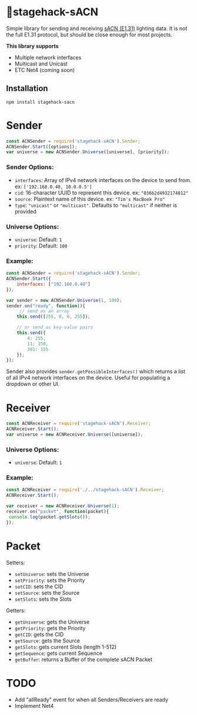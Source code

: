 # 🔌stagehack-sACN
Simple library for sending and receiving [sACN (E1.31)](https://tsp.esta.org/tsp/documents/docs/ANSI_E1-31-2018.pdf) lighting data. It is not the full E1.31 protocol, but should be close enough for most projects.


**This library supports**
* Multiple network interfaces
* Multicast and Unicast
* ETC Net4 (coming soon)


## Installation
`npm install stagehack-sacn`



# Sender
```javascript
const ACNSender = require('stagehack-sACN').Sender;
ACNSender.Start([options]);
var universe = new ACNSender.Universe([universe], [priority]);
```
### Sender Options:
* `interfaces`: Array of IPv4 network interfaces on the device to send from. ex: `['192.168.0.40, 10.0.0.5']`
* `cid`: 16-character UUID to represent this device. ex: `"036b2d4932174812"`
* `source`: Plaintext name of this device. ex: `"Tim's MacBook Pro"`
* `type`: `"unicast"` or `"multicast"`. Defaults to `"multicast"` if neither is provided

### Universe Options:
* `universe`: Default: `1`
* `priority`: Default: `100`

### Example:
```javascript
const ACNSender = require('stagehack-sACN').Sender;
ACNSender.Start({
	interfaces: ["192.168.0.40"]
});

var sender = new ACNSender.Universe(1, 100);
sender.on("ready", function(){
	 // send as an array
	this.send([255, 0, 0, 255]);

	// or send as key-value pairs
	this.send({
	 	4: 255,
	 	11: 150,
	 	301: 155
	});
});
```

Sender also provides `sender.getPossibleInterfaces()` which returns a list of all IPv4 network interfaces on the device. Useful for populating a dropdown or other UI.


# Receiver
```javascript
const ACNReceiver = require('stagehack-sACN').Receiver;
ACNReceiver.Start();
var universe = new ACNReceiver.Universe([universe]);
```
### Universe Options:
* `universe`: Default: `1`

### Example:
```javascript
const ACNReceiver = require('./../stagehack-sACN').Receiver;
ACNReceiver.Start();

var receiver = new ACNReceiver.Universe(1);
receiver.on("packet", function(packet){
 console.log(packet.getSlots());
});
```



# Packet
Setters:
* `setUniverse`: sets the Universe
* `setPriority`: sets the Priority
* `setCID`: sets the CID
* `setSource`: sets the Source
* `setSlots`: sets the Slots

Getters:
* `getUniverse`: gets the Universe
* `getPriority`: gets the Priority
* `getCID`: gets the CID
* `getSource`: gets the Source
* `getSlots`: gets current Slots (length 1-512)
* `getSequence`: gets current Sequence
* `getBuffer`: returns a Buffer of the complete sACN Packet


# TODO
* Add "allReady" event for when all Senders/Receivers are ready
* Implement Net4
